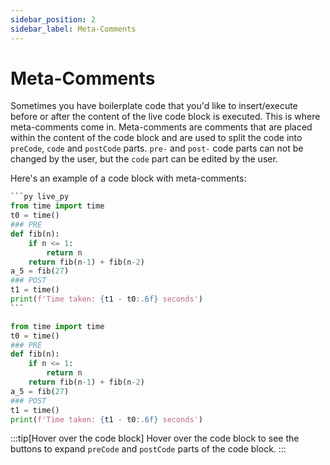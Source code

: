 ```yaml
---
sidebar_position: 2
sidebar_label: Meta-Comments
---
```


# Meta-Comments

Sometimes you have boilerplate code that you'd like to insert/execute before or after the content of the live code block is executed. This is where meta-comments come in. Meta-comments are comments that are placed within the content of the code block and are used to split the code into `preCode`, `code` and `postCode` parts. `pre-` and `post-` code parts can not be changed by the user, but the `code` part can be edited by the user.

Here's an example of a code block with meta-comments:

````py
```py live_py
from time import time
t0 = time()
### PRE
def fib(n):
    if n <= 1:
        return n
    return fib(n-1) + fib(n-2)
a_5 = fib(27)
### POST
t1 = time()
print(f'Time taken: {t1 - t0:.6f} seconds')
```
````


```py live_py
from time import time
t0 = time()
### PRE
def fib(n):
    if n <= 1:
        return n
    return fib(n-1) + fib(n-2)
a_5 = fib(27)
### POST
t1 = time()
print(f'Time taken: {t1 - t0:.6f} seconds')
```

:::tip[Hover over the code block]
Hover over the code block to see the buttons to expand `preCode` and `postCode` parts of the code block.
:::